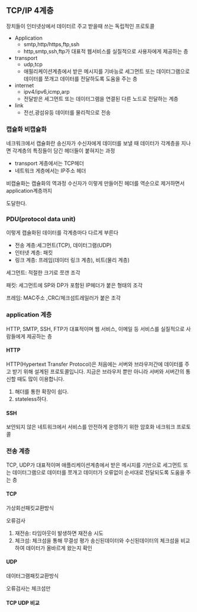 ## TCP/IP 4계층

장치들이 인터넷상에서 데이터르 주고 받을때 쓰는 독립적인 프로토콜

- Application
  - smtp,http/https,ftp,ssh
  - http,smtp,ssh,ftp가 대표적 웹서비스를 실질적으로 사용자에게 제공하는 층
- transport
  - udp,tcp
  - 애필리케이션계층에서 받은 메시지를 기바능로 세그먼트 또는 데이터그램으로 데이터를 쪼개고 데이터를 전달하도록 도움을 주는 층
- internet
  - ipv4/ipv6,icmp,arp
  - 전달받은 세그먼트 또는 데이터그램을 연결된 다른 노드로 전달하는 계층
- link
  - 전선,광섬유등 데이터를 물리적으로 전송



### 캡슐화 비캡슐화

네크워크에서 캡슐화란 송신자가 수신자에게 데이터를 보낼 때 데이터가 각계층을 지나면 각계층의 특징들이 담긴 헤더들이 붙혀지는 과정

- transport 게층에서는 TCP헤더
- 네트워크 게층에서는 IP주소 헤더

비캡슐화는 캡슐화의 역과정 수신자가 이렇게 만들어진 헤더를 역순으로 제거하면서 application계층까지

도달한다.

### PDU(protocol data unit)

이렇게 캡슐화된 데이터를 각계층마다 다르게 부른다

- 전송 계층:세그먼트(TCP), 데이터그램(UDP)
- 인터넷 계층: 패킷
- 링크 계층: 프레임(데이터 링크 계층), 비트(물리 계층)



세그먼트: 적절한 크기로 쪼갠 조각

패킷: 세그먼트에 SP와 DP가 포함된 IP헤더가 붙은 형태의 조각

프레임: MAC주소 ,CRC/체크섬트레일러가 붙은 조각



### application 계층

HTTP, SMTP, SSH, FTP가 대표적이며 웹 서비스, 이메일 등 서비스를 실질적으로 사람들에게 제공하는 층

#### HTTP

HTTP(Hypertext Transfer Protocol)은 처음에는 서버와 브라우저간에 데이터를 주고 받기 위해 설계된 프로토콜입니다. 지금은 브라우저 뿐만 아니라 서버와 서버간의 통신할 때도 많이 이용합니다.

1. 해더를 통한 확장이 쉽다. 
2. stateless하다.

#### SSH

보안되지 않은 네트워크에서 서비스를 안전하게 운영하기 위한 암호화 네크워크 프로토콜

### 전송 계층

TCP, UDP가 대표적이며 애플리케이션계층에서 받은 메시지를 기반으로 세그먼트 또는 데이터그램으로 데이터를 쪼개고 데이터가 오류없이 순서대로 전달되도록 도움을 주는 층

#### TCP

가상회선패킷교환방식

오류검사

1. 재전송: 타임아웃이 발생하면 재전송 시도
2. 체크섬: 체크섬을 통해 무결성 평가 송신된데이터와 수신된데이터의 체크섬을 비교하여 데이터가 올바르게 왔는지 확인

#### UDP

데이터그램패킷교환방식

오류검사는 체크섬만

#### TCP UDP 비교

